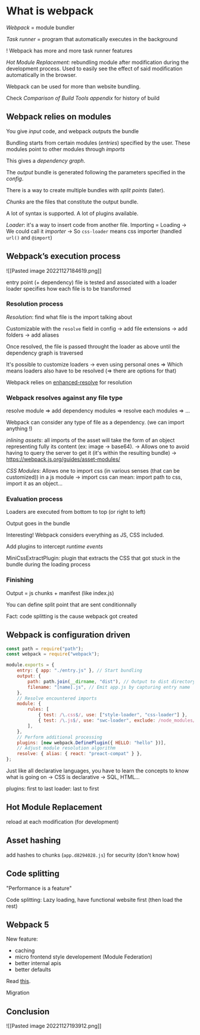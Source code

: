# What is webpack
*Webpack* = module bundler

*Task runner* = program that automatically executes in the background

! Webpack has more and more task runner features

*Hot Module Replacement:* rebundling module after modification during the development process. Used to easily see the effect of said modification automatically in the browser.

Webpack can be used for more than website bundling.

Check *Comparison of Build Tools appendix* for history of build

## Webpack relies on modules
You give *input* code, and webpack *output*s the bundle

Bundling starts from certain modules (*entries*) specified by the user. These modules point to other modules through *imports*

This gives a *dependency graph*.

The *output* bundle is generated following the parameters specified in the *config*.

There is a way to create multiple bundles with *split points* (later).

*Chunks* are the files that constitute the output bundle.

A lot of syntax is supported. A lot of plugins available.

*Loader*: it's a way to insert code from another file. Importing = Loading
-> We could call it *importer*
-> So `css-loader` means css importer (handled `url()` and `@import`)

## Webpack’s execution process

![[Pasted image 20221127184619.png]]

entry point (+ dependency)
file is tested and associated with a loader
loader specifies how each file is to be transformed

### Resolution process
*Resolution*: find what file is the import talking about

Customizable with the `resolve` field in config
-> add file extensions
-> add folders
-> add aliases

Once resolved, the file is passed throught the loader as above until the dependency graph is traversed

It's possible to customize loaders
-> even using personal ones
	=> Which means loaders also have to be resolved (=> there are options for that)

Webpack relies on [enhanced-resolve](https://www.npmjs.com/package/enhanced-resolve) for resolution

### Webpack resolves against any file type
resolve module => add dependency modules => resolve each modules => ...

Webpack can consider any type of file as a dependency. (we can import anything !)

*inlining assets*: all imports of the asset will take the form of an object representing fully its content (ex: image -> base64).
-> Allows one to avoid having to query the server to get it (it's within the resulting bundle)
-> https://webpack.js.org/guides/asset-modules/

*CSS Modules*: Allows one to import css (in various senses (that can be customized)) in a js module
-> import css can mean: import path to css, import it as an object...

### Evaluation process
Loaders are executed from bottom to top (or right to left)

Output goes in the bundle

Interesting! Webpack considers everything as JS, CSS included.

Add plugins to intercept *runtime events*

MiniCssExtractPlugin: plugin that extracts the CSS that got stuck in the bundle during the loading process

### Finishing
Output = js chunks + manifest (like index.js)

You can define split point that are sent conditionnally

Fact: code splitting is the cause webpack got created

## Webpack is configuration driven

```js
const path = require("path");
const webpack = require("webpack");

module.exports = {
	entry: { app: "./entry.js" }, // Start bundling
	output: {
		path: path.join(__dirname, "dist"), // Output to dist directory
		filename: "[name].js", // Emit app.js by capturing entry name
	},
	// Resolve encountered imports
	module: {
		rules: [
			{ test: /\.css$/, use: ["style-loader", "css-loader"] },
			{ test: /\.js$/, use: "swc-loader", exclude: /node_modules/ },
		],
	},
	// Perform additional processing
	plugins: [new webpack.DefinePlugin({ HELLO: "hello" })],
	// Adjust module resolution algorithm
	resolve: { alias: { react: "preact-compat" } },
};
```

Just like all declarative languages, you have to learn the concepts to know what is going on
-> CSS is declarative
-> SQL, HTML...

plugins: first to last
loader: last to first

## Hot Module Replacement
reload at each modification (for development)

## Asset hashing
add hashes to chunks (`app.d8294028.js`) for security (don't know how)

## Code splitting
"Performance is a feature"

Code splitting: Lazy loading, have functional website first (then load the rest)

## Webpack 5
New feature:
- caching
- micro frontend style developement (Module Federation)
- better internal apis
- better defaults

Read [this](https://webpack.js.org/blog/2020-10-10-webpack-5-release/).

Migration

## Conclusion
![[Pasted image 20221127193912.png]]
